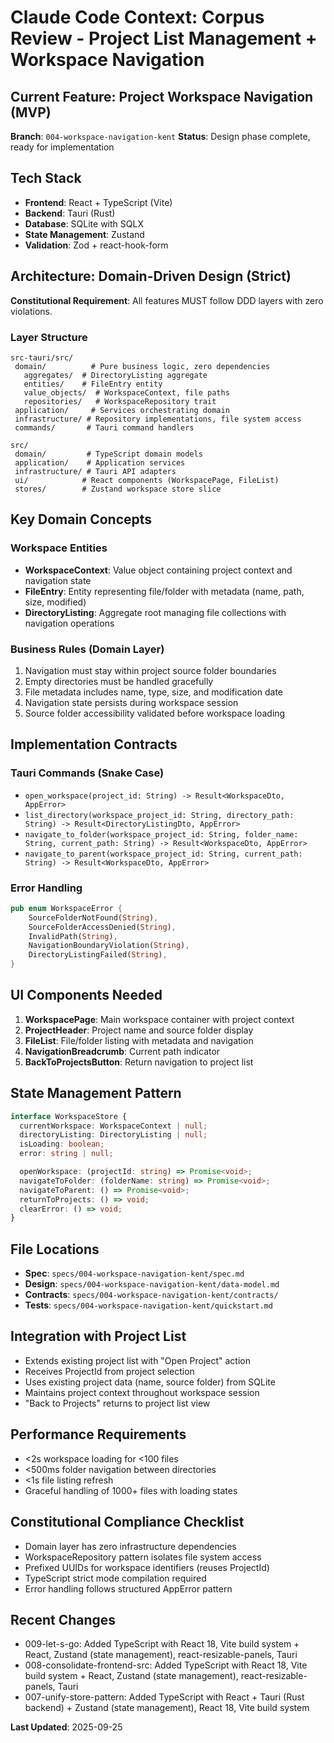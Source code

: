 # Claude Code Context: Corpus Review - Project List Management + Workspace Navigation

## Current Feature: Project Workspace Navigation (MVP)

**Branch**: `004-workspace-navigation-kent`
**Status**: Design phase complete, ready for implementation

## Tech Stack

- **Frontend**: React + TypeScript (Vite)
- **Backend**: Tauri (Rust)
- **Database**: SQLite with SQLX
- **State Management**: Zustand
- **Validation**: Zod + react-hook-form

## Architecture: Domain-Driven Design (Strict)

**Constitutional Requirement**: All features MUST follow DDD layers with zero violations.

### Layer Structure

```
src-tauri/src/
 domain/          # Pure business logic, zero dependencies
   aggregates/  # DirectoryListing aggregate
   entities/    # FileEntry entity
   value_objects/  # WorkspaceContext, file paths
   repositories/   # WorkspaceRepository trait
 application/     # Services orchestrating domain
 infrastructure/ # Repository implementations, file system access
 commands/       # Tauri command handlers

src/
 domain/         # TypeScript domain models
 application/    # Application services
 infrastructure/ # Tauri API adapters
 ui/            # React components (WorkspacePage, FileList)
 stores/        # Zustand workspace store slice
```

## Key Domain Concepts

### Workspace Entities

- **WorkspaceContext**: Value object containing project context and navigation state
- **FileEntry**: Entity representing file/folder with metadata (name, path, size, modified)
- **DirectoryListing**: Aggregate root managing file collections with navigation operations

### Business Rules (Domain Layer)

1. Navigation must stay within project source folder boundaries
2. Empty directories must be handled gracefully
3. File metadata includes name, type, size, and modification date
4. Navigation state persists during workspace session
5. Source folder accessibility validated before workspace loading

## Implementation Contracts

### Tauri Commands (Snake Case)

- `open_workspace(project_id: String) -> Result<WorkspaceDto, AppError>`
- `list_directory(workspace_project_id: String, directory_path: String) -> Result<DirectoryListingDto, AppError>`
- `navigate_to_folder(workspace_project_id: String, folder_name: String, current_path: String) -> Result<WorkspaceDto, AppError>`
- `navigate_to_parent(workspace_project_id: String, current_path: String) -> Result<WorkspaceDto, AppError>`

### Error Handling

```rust
pub enum WorkspaceError {
    SourceFolderNotFound(String),
    SourceFolderAccessDenied(String),
    InvalidPath(String),
    NavigationBoundaryViolation(String),
    DirectoryListingFailed(String),
}
```

## UI Components Needed

1. **WorkspacePage**: Main workspace container with project context
2. **ProjectHeader**: Project name and source folder display
3. **FileList**: File/folder listing with metadata and navigation
4. **NavigationBreadcrumb**: Current path indicator
5. **BackToProjectsButton**: Return navigation to project list

## State Management Pattern

```typescript
interface WorkspaceStore {
  currentWorkspace: WorkspaceContext | null;
  directoryListing: DirectoryListing | null;
  isLoading: boolean;
  error: string | null;

  openWorkspace: (projectId: string) => Promise<void>;
  navigateToFolder: (folderName: string) => Promise<void>;
  navigateToParent: () => Promise<void>;
  returnToProjects: () => void;
  clearError: () => void;
}
```

## File Locations

- **Spec**: `specs/004-workspace-navigation-kent/spec.md`
- **Design**: `specs/004-workspace-navigation-kent/data-model.md`
- **Contracts**: `specs/004-workspace-navigation-kent/contracts/`
- **Tests**: `specs/004-workspace-navigation-kent/quickstart.md`

## Integration with Project List

- Extends existing project list with "Open Project" action
- Receives ProjectId from project selection
- Uses existing project data (name, source folder) from SQLite
- Maintains project context throughout workspace session
- "Back to Projects" returns to project list view

## Performance Requirements

- <2s workspace loading for <100 files
- <500ms folder navigation between directories
- <1s file listing refresh
- Graceful handling of 1000+ files with loading states

## Constitutional Compliance Checklist

-  Domain layer has zero infrastructure dependencies
-  WorkspaceRepository pattern isolates file system access
-  Prefixed UUIDs for workspace identifiers (reuses ProjectId)
-  TypeScript strict mode compilation required
-  Error handling follows structured AppError pattern

## Recent Changes
- 009-let-s-go: Added TypeScript with React 18, Vite build system + React, Zustand (state management), react-resizable-panels, Tauri
- 008-consolidate-frontend-src: Added TypeScript with React 18, Vite build system + React, Zustand (state management), react-resizable-panels, Tauri
- 007-unify-store-pattern: Added TypeScript with React + Tauri (Rust backend) + Zustand (state management), React 18, Vite build system


**Last Updated**: 2025-09-25
